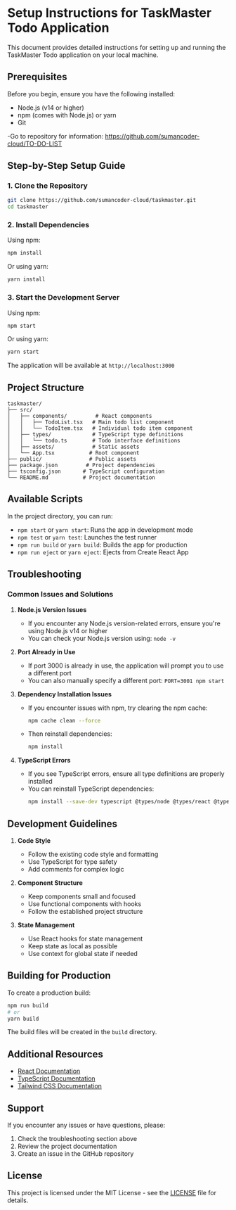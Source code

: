# Setup Instructions for TaskMaster Todo Application

This document provides detailed instructions for setting up and running the TaskMaster Todo application on your local machine.

## Prerequisites

Before you begin, ensure you have the following installed:
- Node.js (v14 or higher)
- npm (comes with Node.js) or yarn
- Git

-Go to repository for information: https://github.com/sumancoder-cloud/TO-DO-LIST
## Step-by-Step Setup Guide

### 1. Clone the Repository

```bash
git clone https://github.com/sumancoder-cloud/taskmaster.git
cd taskmaster
```

### 2. Install Dependencies

Using npm:
```bash
npm install
```

Or using yarn:
```bash
yarn install
```

### 3. Start the Development Server

Using npm:
```bash
npm start
```

Or using yarn:
```bash
yarn start
```

The application will be available at `http://localhost:3000`

## Project Structure

```
taskmaster/
├── src/
│   ├── components/         # React components
│   │   ├── TodoList.tsx   # Main todo list component
│   │   └── TodoItem.tsx   # Individual todo item component
│   ├── types/             # TypeScript type definitions
│   │   └── todo.ts        # Todo interface definitions
│   ├── assets/            # Static assets
│   └── App.tsx           # Root component
├── public/               # Public assets
├── package.json         # Project dependencies
├── tsconfig.json       # TypeScript configuration
└── README.md           # Project documentation
```

## Available Scripts

In the project directory, you can run:

- `npm start` or `yarn start`: Runs the app in development mode
- `npm test` or `yarn test`: Launches the test runner
- `npm run build` or `yarn build`: Builds the app for production
- `npm run eject` or `yarn eject`: Ejects from Create React App

## Troubleshooting

### Common Issues and Solutions

1. **Node.js Version Issues**
   - If you encounter any Node.js version-related errors, ensure you're using Node.js v14 or higher
   - You can check your Node.js version using: `node -v`

2. **Port Already in Use**
   - If port 3000 is already in use, the application will prompt you to use a different port
   - You can also manually specify a different port: `PORT=3001 npm start`

3. **Dependency Installation Issues**
   - If you encounter issues with npm, try clearing the npm cache:
     ```bash
     npm cache clean --force
     ```
   - Then reinstall dependencies:
     ```bash
     npm install
     ```

4. **TypeScript Errors**
   - If you see TypeScript errors, ensure all type definitions are properly installed
   - You can reinstall TypeScript dependencies:
     ```bash
     npm install --save-dev typescript @types/node @types/react @types/react-dom
     ```

## Development Guidelines

1. **Code Style**
   - Follow the existing code style and formatting
   - Use TypeScript for type safety
   - Add comments for complex logic

2. **Component Structure**
   - Keep components small and focused
   - Use functional components with hooks
   - Follow the established project structure

3. **State Management**
   - Use React hooks for state management
   - Keep state as local as possible
   - Use context for global state if needed

## Building for Production

To create a production build:

```bash
npm run build
# or
yarn build
```

The build files will be created in the `build` directory.

## Additional Resources

- [React Documentation](https://reactjs.org/docs/getting-started.html)
- [TypeScript Documentation](https://www.typescriptlang.org/docs/)
- [Tailwind CSS Documentation](https://tailwindcss.com/docs)

## Support

If you encounter any issues or have questions, please:
1. Check the troubleshooting section above
2. Review the project documentation
3. Create an issue in the GitHub repository

## License

This project is licensed under the MIT License - see the [LICENSE](License.md) file for details. 

